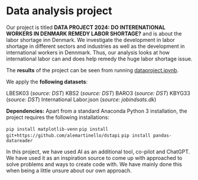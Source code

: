 # Data analysis project

Our project is titled **DATA PROJECT 2024: DO INTERENATIONAL WORKERS IN DENMARK REMEDY LABOR SHORTAGE?** and is about the labor shortage inn Denmark. We investigate the development in labor shortage in different sectors and industries as well as the development in international workers in Dennmark. Thus, our analysis looks at how international labor can and does help remedy the huge labor shortage issue.

The **results** of the project can be seen from running [dataproject.ipynb](dataproject.ipynb).

We apply the **following datasets**:

LBESK03 (*source: DST*)
KBS2 (*source: DST*)
BARO3 (*source: DST*)
KBYG33 (*source: DST*)
International Labor.json (*source: jobindsats.dk*)


**Dependencies:** Apart from a standard Anaconda Python 3 installation, the project requires the following installations:

``pip install matplotlib-venn``
``pip install git+https://github.com/alemartinello/dstapi``
``pip install pandas-datareader``

In this project, we have used AI as an additional tool, co-pilot and ChatGPT. We have used it as an inspiration source to come up with approached to solve problems and ways to create code with. We have mainly done this when being a little unsure about our own approach.
